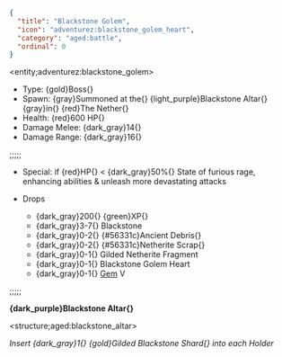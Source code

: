 ```json
{
  "title": "Blackstone Golem",
  "icon": "adventurez:blackstone_golem_heart",
  "category": "aged:battle",
  "ordinal": 0
}
```

<entity;adventurez:blackstone_golem>

- Type: {gold}Boss{}
- Spawn: {gray}Summoned at the{} {light_purple}Blackstone Altar{} {gray}in{} {red}The Nether{}
- Health: {red}600 HP{}
- Damage Melee: {dark_gray}14{}
- Damage Range: {dark_gray}16{}

;;;;;


- Special: if {red}HP{} < {dark_gray}50%{} State of furious rage, enhancing abilities & unleash more devastating attacks

- Drops
    - {dark_gray}200{} {green}XP{}
    - {dark_gray}3-7{} Blackstone
    - {dark_gray}0-2{} {#56331c}Ancient Debris{}
    - {dark_gray}0-2{} {#56331c}Netherite Scrap{}
    - {dark_gray}0-1{} Gilded Netherite Fragment
    - {dark_gray}0-1{} Blackstone Golem Heart
    - {dark_gray}0-1{} [Gem](^aged:tools_and_weapons/gems) V

;;;;;

**{dark_purple}Blackstone Altar{}**

<structure;aged:blackstone_altar>

*Insert {dark_gray}1{} {gold}Gilded Blackstone Shard{} into each Holder*